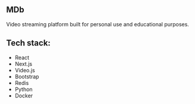   ## MDb
  Video streaming platform built for personal use and educational purposes.

  ## Tech stack:
  * React
  * Next.js
  * Video.js
  * Bootstrap
  * Redis
  * Python
  * Docker